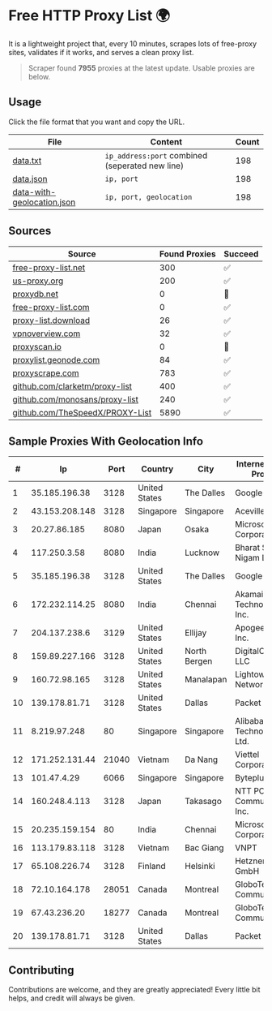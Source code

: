 
# Free HTTP Proxy List 🌍

It is a lightweight project that, every 10 minutes, scrapes lots of free-proxy sites, validates if it works, and serves a clean proxy list.


> Scraper found **7955** proxies at the latest update. Usable proxies are below.

## Usage

Click the file format that you want and copy the URL.


|File|Content|Count|
|----|-------|-----|
|[data.txt](https://raw.githubusercontent.com/themiralay/Proxy-List-World/master/data.txt)|`ip_address:port` combined (seperated new line)|198|
|[data.json](https://raw.githubusercontent.com/themiralay/Proxy-List-World/master/data.json)|`ip, port`|198|
|[data-with-geolocation.json](https://raw.githubusercontent.com/themiralay/Proxy-List-World/master/data-with-geolocation.json)|`ip, port, geolocation`|198|

## Sources

|Source|Found Proxies|Succeed|
|------|-------------|-------|
|[free-proxy-list.net](https://free-proxy-list.net)|300|✅|
|[us-proxy.org](https://www.us-proxy.org)|200|✅|
|[proxydb.net](http://proxydb.net)|0|🚫|
|[free-proxy-list.com](https://free-proxy-list.com/?page=&port=&type%5B%5D=http&type%5B%5D=https&up_time=0&search=Search)|0|✅|
|[proxy-list.download](https://www.proxy-list.download/HTTP)|26|✅|
|[vpnoverview.com](https://vpnoverview.com/privacy/anonymous-browsing/free-proxy-servers)|32|✅|
|[proxyscan.io](https://www.proxyscan.io)|0|🚫|
|[proxylist.geonode.com](https://proxylist.geonode.com/api/proxy-list?limit=300&page=1&sort_by=lastChecked&sort_type=desc&protocols=http,https)|84|✅|
|[proxyscrape.com](https://api.proxyscrape.com/v2/?request=displayproxies&protocol=http&timeout=10000&country=all&ssl=all&anonymity=all)|783|✅|
|[github.com/clarketm/proxy-list](https://raw.githubusercontent.com/clarketm/proxy-list/master/proxy-list-raw.txt)|400|✅|
|[github.com/monosans/proxy-list](https://raw.githubusercontent.com/monosans/proxy-list/main/proxies/http.txt)|240|✅|
|[github.com/TheSpeedX/PROXY-List](https://raw.githubusercontent.com/TheSpeedX/PROXY-List/master/http.txt)|5890|✅|


## Sample Proxies With Geolocation Info

|#|Ip|Port|Country|City|Internet Service Provider|
|-|--|----|-------|----|-------------------------|
|1|35.185.196.38|3128|United States|The Dalles|Google LLC|
|2|43.153.208.148|3128|Singapore|Singapore|Aceville Pte.ltd|
|3|20.27.86.185|8080|Japan|Osaka|Microsoft Corporation|
|4|117.250.3.58|8080|India|Lucknow|Bharat Sanchar Nigam Ltd|
|5|35.185.196.38|3128|United States|The Dalles|Google LLC|
|6|172.232.114.25|8080|India|Chennai|Akamai Technologies, Inc.|
|7|204.137.238.6|3129|United States|Ellijay|Apogee Telecom Inc.|
|8|159.89.227.166|3128|United States|North Bergen|DigitalOcean, LLC|
|9|160.72.98.165|3128|United States|Manalapan|Lightower Fiber Networks I|
|10|139.178.81.71|3128|United States|Dallas|Packet Host, Inc.|
|11|8.219.97.248|80|Singapore|Singapore|Alibaba (US) Technology Co., Ltd.|
|12|171.252.131.44|21040|Vietnam|Da Nang|Viettel Corporation|
|13|101.47.4.29|6066|Singapore|Singapore|Byteplus Pte. Ltd.|
|14|160.248.4.113|3128|Japan|Takasago|NTT PC Communications, Inc.|
|15|20.235.159.154|80|India|Chennai|Microsoft Corporation|
|16|113.179.83.118|3128|Vietnam|Bac Giang|VNPT|
|17|65.108.226.74|3128|Finland|Helsinki|Hetzner Online GmbH|
|18|72.10.164.178|28051|Canada|Montreal|GloboTech Communications|
|19|67.43.236.20|18277|Canada|Montreal|GloboTech Communications|
|20|139.178.81.71|3128|United States|Dallas|Packet Host, Inc.|



## Contributing

Contributions are welcome, and they are greatly appreciated! Every
little bit helps, and credit will always be given.

